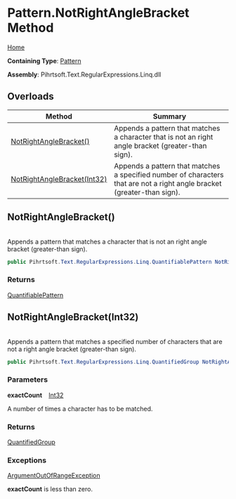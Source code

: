 # Pattern\.NotRightAngleBracket Method

[Home](../../../../../../README.md)

**Containing Type**: [Pattern](../README.md)

**Assembly**: Pihrtsoft\.Text\.RegularExpressions\.Linq\.dll

## Overloads

| Method | Summary |
| ------ | ------- |
| [NotRightAngleBracket()](#Pihrtsoft_Text_RegularExpressions_Linq_Pattern_NotRightAngleBracket) | Appends a pattern that matches a character that is not an right angle bracket \(greater\-than sign\)\. |
| [NotRightAngleBracket(Int32)](#Pihrtsoft_Text_RegularExpressions_Linq_Pattern_NotRightAngleBracket_System_Int32_) | Appends a pattern that matches a specified number of characters that are not a right angle bracket \(greater\-than sign\)\. |

## NotRightAngleBracket\(\) <a id="Pihrtsoft_Text_RegularExpressions_Linq_Pattern_NotRightAngleBracket"></a>

\
Appends a pattern that matches a character that is not an right angle bracket \(greater\-than sign\)\.

```csharp
public Pihrtsoft.Text.RegularExpressions.Linq.QuantifiablePattern NotRightAngleBracket()
```

### Returns

[QuantifiablePattern](../../QuantifiablePattern/README.md)

## NotRightAngleBracket\(Int32\) <a id="Pihrtsoft_Text_RegularExpressions_Linq_Pattern_NotRightAngleBracket_System_Int32_"></a>

\
Appends a pattern that matches a specified number of characters that are not a right angle bracket \(greater\-than sign\)\.

```csharp
public Pihrtsoft.Text.RegularExpressions.Linq.QuantifiedGroup NotRightAngleBracket(int exactCount)
```

### Parameters

**exactCount** &ensp; [Int32](https://docs.microsoft.com/en-us/dotnet/api/system.int32)

A number of times a character has to be matched\.

### Returns

[QuantifiedGroup](../../QuantifiedGroup/README.md)

### Exceptions

[ArgumentOutOfRangeException](https://docs.microsoft.com/en-us/dotnet/api/system.argumentoutofrangeexception)

**exactCount** is less than zero\.

